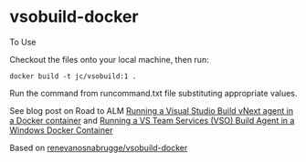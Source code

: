 # vsobuild-docker

To Use

Checkout the files onto your local machine, then run:

```
docker build -t jc/vsobuild:1 .
```

Run the command from runcommand.txt file substituting appropriate values.

See blog post on Road to ALM
[Running a Visual Studio Build vNext agent in a Docker container](http://roadtoalm.com/2015/08/07/running-a-visual-studio-build-vnext-agent-in-a-docker-container/)
and 
[Running a VS Team Services (VSO) Build Agent in a Windows Docker Container](http://roadtoalm.com/2016/02/15/running-a-vs-team-services-vso-build-agent-in-a-windows-docker-container)

Based on [renevanosnabrugge/vsobuild-docker](https://github.com/renevanosnabrugge/vsobuild-docker)
